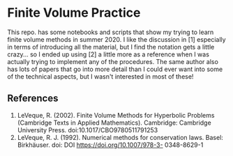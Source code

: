 # Finite Volume Practice
This repo. has some notebooks and scripts that show my trying to learn finite volume methods in summer 2020.  I like the discussion in [1] especially in terms of introducing all the material, but I find the notation gets a little crazy... so I ended up using [2] a little more as a reference when I was actually trying to implement any of the procedures.  The same author also has lots of papers that go into more detail than I could ever want into some of the technical aspects, but I wasn't interested in most of these!

## References
1. LeVeque, R. (2002). Finite Volume Methods for Hyperbolic Problems (Cambridge Texts in Applied Mathematics). Cambridge: Cambridge University Press. doi:10.1017/CBO9780511791253
2. LeVeque, R. J. (1992). Numerical methods for conservation laws. Basel: Birkhäuser. doi: DOI https://doi.org/10.1007/978-3- 0348-8629-1
